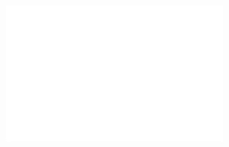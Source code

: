 <!-- Trungquandev -->
<a href="#" target="_blank">
  <img src="svg/quang1.svg" width="1200" alt="trungquandev-official" />
</a>
